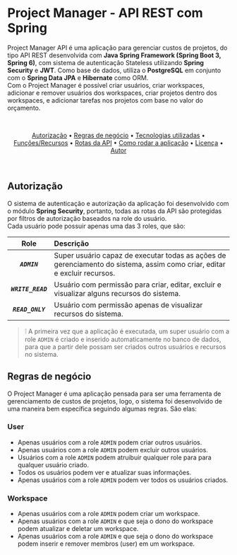 # Project Manager - API REST com Spring

Project Manager API é uma aplicação para gerenciar custos de projetos, do tipo API REST desenvolvida com **Java Spring 
Framework (Spring Boot 3, Spring 6)**, com sistema de autenticação Stateless utilizando **Spring Security** e **JWT**. 
Como 
base de dados, 
utiliza o **PostgreSQL** em conjunto com o **Spring Data JPA** e **Hibernate** como ORM. <br />
Com o Project Manager é possível criar usuários, criar workspaces, adicionar e remover usuários dos workspaces, 
criar projetos dentro dos workspaces, e adicionar tarefas nos projetos com base no valor do orçamento.

<br />

<p align="center">
    <a href="#auth">Autorização</a> •
    <a href="#business">Regras de negócio</a> •
    <a href="#tech">Tecnologias utilizadas</a> •
    <a href="#resources">Funções/Recursos</a> •
    <a href="#endpoints">Rotas da API</a> •
    <a href="#run">Como rodar a aplicação</a> •
    <a href="#license">Licença</a> •
    <a href="#author">Autor</a>
</p>

<br />

<h2 id="auth">Autorização</h2>

O sistema de autenticação e autorização da aplicação foi desenvolvido com o módulo **Spring Security**, portanto, 
todas as rotas da API são protegidas por filtros de autorização baseados na role do usuário. <br />
Cada usuário pode possuir apenas uma das 3 roles, que são:

|        Role         | Descrição                                                                                                                |
|:-------------------:|:-------------------------------------------------------------------------------------------------------------------------|
|    **_`ADMIN`_**    | Super usuário capaz de executar todas as ações de gerenciamento do sistema, assim como criar, editar e excluir recursos. |
| **_`WRITE_READ`_**  | Usuário com permissão para criar, editar, excluir e visualizar alguns recursos do sistema.                               |
|  **_`READ_ONLY`_**  | Usuário com permissão apenas de visualizar recursos do sistema.                                                          |

> ❕ A primeira vez que a aplicação é executada, um super usuário com a role `ADMIN` é criado e inserido 
automaticamente no banco de dados, para que a partir dele possam ser criados outros usuários e recursos no sistema.

<h2 id="business">Regras de negócio</h2>

O Project Manager é uma aplicação pensada para ser uma ferramenta de gerenciamento de custos de projetos, logo, o 
sistema foi desenvolvido de uma maneira bem específica seguindo algumas regras. São elas:

### User

- Apenas usuários com a role `ADMIN` podem criar outros usuários.
- Apenas usuários com a role `ADMIN` podem excluir outros usuários.
- Usuários com a role `ADMIN` podem atruibuir qualquer role para para qualquer usuário criado.
- Todos os usuários podem ver e atualizar suas informações.
- Apenas usuários com a role `ADMIN` podem ver todos os usuários criados.

### Workspace

- Apenas usuários com a role `ADMIN` podem criar um workspace.
- Apenas usuários com a role `ADMIN` e que seja o dono do workspace podem atualizar e deletar um workspace.
- Apenas usuários com a role `ADMIN` e que seja o dono do workspace podem inserir e remover membros (user) em um 
  workspace.


